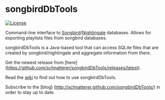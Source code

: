 # songbirdDbTools

[![License](https://img.shields.io/github/license/schnatterer/songbirdDbTools.svg)](LICENSE)
  
Command-line interface to [Songbird](http://www.getsongbird.com/)/[Nightingale](http://getnightingale.com/) databases.
Allows for exporting playlists files from songbird databases.

songbirdDbTools is a Java-based tool that can access SQLite files that are created by songbird/nightingale and aggregate information from there.

Get the newest release from [here] (https://github.com/schnatterer/songbirdDbTools/releases/latest).

Read the [wiki](https://github.com/schnatterer/songbirdDbTools/wiki) to find out how to use songbirdDbTools.

Subscribe to the [blog] (http://schnatterer.github.com/songbirdDbTools/) in order to stay up to date.
